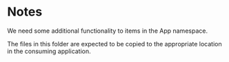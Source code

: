 # Notes

We need some additional functionality to items in the App namespace.

The files in this folder are expected to be copied to the appropriate location in the consuming application.

